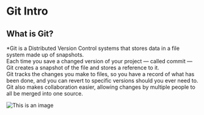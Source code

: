 # Git Intro

## What is Git?

*Git is a Distributed Version Control systems that stores data in a file system made up of snapshots.\
Each time you save a changed version of your project — called commit — Git creates a snapshot of the file and stores a reference to it.\
Git tracks the changes you make to files, so you have a record of what has been done, and you can revert to specific versions should you ever need to.\
Git also makes collaboration easier, allowing changes by multiple people to all be merged into one source.



![This is an image](https://www.nobledesktop.com/image/blog/git-branches-merge.png)
